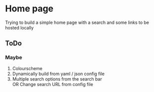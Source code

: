 # Home page

Trying to build a simple home page with a search and some links to be hosted locally

## ToDo
   
### Maybe

1. Colourscheme  
2. Dynamically build from yaml / json config file  
3. Multiple search options from the search bar  
OR Change search URL from config file